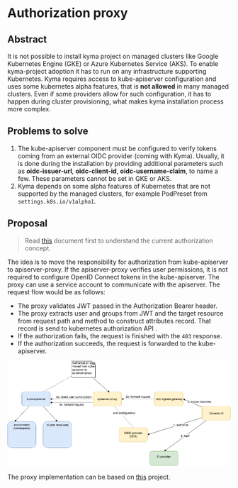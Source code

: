 # Authorization proxy


## Abstract

It is not possible to install kyma project on managed clusters like Google Kubernetes Engine (GKE) or Azure Kubernetes Service (AKS). To enable kyma-project adoption it has to run on any infrastructure supporting Kubernetes. Kyma requires access to kube-apiserver configuration and uses some kubernetes alpha features, that is **not allowed** in many managed clusters. Even if some providers allow for such configuration, it has to happen during cluster provisioning, what makes kyma installation process more complex.


## Problems to solve

1. The kube-apiserver component must be configured to verify tokens coming from an external OIDC provider (coming with Kyma). Usually, it is done during the installation by providing additional parameters such as **oidc-issuer-url**, **oidc-client-id**, **oidc-username-claim**, to name a few. These parameters cannot be set in GKE or AKS.
2. Kyma depends on some alpha features of Kubernetes that are not supported by the managed clusters, for example PodPreset from `settings.k8s.io/v1alpha1`.


## Proposal

> Read [this](https://github.com/kyma-project/kyma/blob/master/docs/authorization-and-authentication/docs/003-architecture.md) document first to understand the current authorization concept.

The idea is to move the responsibility for authorization from kube-apiserver to apiserver-proxy. If the apiserver-proxy verifies user permissions, it is not required to configure OpenID Connect tokens in the kube-apiserver. The proxy can use a service account to communicate with the apiserver. The request flow would be as follows:
- The proxy validates JWT passed in the Authorization Bearer header.
- The proxy extracts user and groups from JWT and the target resource from request path and method to construct attributes record. That record is send to kubernetes authorization API .
- If the authorization fails, the request is finished with the `403` response.
- If the authorization succeeds, the request is forwarded to the kube-apiserver.

![](authorization-proxy.png)


The proxy implementation can be based on [this](https://github.com/brancz/kube-rbac-proxy) project.
